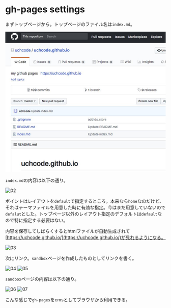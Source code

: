gh-pages settings
=================

まずトップページから。トップページのファイル名は```index.md```。

![01](settings01.jpg)

```index.md```の内容は以下の通り。

![02](settings02.jpg)

ポイントはレイアウトを```default```で指定するところ。本来なら```home```なのだけど、それはテーマファイルを用意した時に有効な指定。今はまだ用意していないので```defalut```とした。トップページ以外のレイアウト指定のデフォルトは```default```なので特に指定する必要はない。

内容を保存してしばらくするとhtmlファイルが自動生成されて[https://uchcode.github.io/](https://uchcode.github.io/)が見れるようになる。

![03](settings03.jpg)

次にリンク。```sandbox```ページを作成したものとしてリンクを書く。

![04](settings04.jpg)
![05](settings05.jpg)

```sandbox```ページの内容は以下の通り。

![06](settings06.jpg)
![07](settings07.jpg)

こんな感じで```gh-pages```をcmsとしてブラウザから利用できる。
